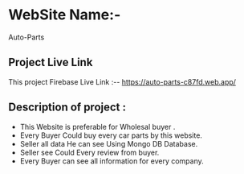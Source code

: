 # WebSite Name:-
Auto-Parts

## Project Live Link
This project Firebase Live Link :--  https://auto-parts-c87fd.web.app/ 


## Description of project : 

* This Website is preferable for Wholesal buyer .
* Every Buyer Could buy every car parts by this website.
* Seller all data He can see  Using Mongo DB Database.
* Seller see Could Every review from buyer.
* Every Buyer can see all information for every company.


